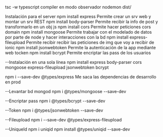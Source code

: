 tsc -w         typescript compiler en modo observador
nodemon dist/

Instalación para el server
npm install express             Permite crear un srv web y montar un srv REST
npm install body-parser         Permite recibir la info de post y transformarlo en un obj js
npm install cors                Permite hacer peticiones cors domain
npm install mongoose            Permite trabajar con el modelado de datos por parte de node y hacer interacciones con la bd
npm install express-fileupload  Permite recibir recibir las peticiones de img que voy a recibir de ionic
npm install jsonwebtoken        Permite la autenticación de la app mediante web tocken
npm install bcrypt              Permite encriptar las pass de los usuarios

--Instalación en una sola línea
npm install express body-parser cors mongoose express-fileupload jsonwebtoken bcrypt

npm i --save-dev @types/express  Me saca las dependencias de desarrollo en prod

--Levantar bd
mongod
npm i @types/mongoose --save-dev

--Encriptar pass
npm i @types/bcrypt --save-dev

--Token
npm i @types/jsonwebtoken --save-dev

--Fileupload
npm i --save-dev @types/express-fileupload

--UniqueId
npm i uniqid
npm install @types/uniqid --save-dev 

